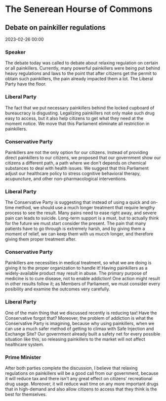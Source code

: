 # The Senerean Hourse of Commons
## Debate on painkiller regulations
2023-02-26 00:00

### Speaker
The debate today was called to debate about relaxing regulation on certain or all painkillers. Currently, many powerful painkillers were being put behind heavy regulations and laws to the point that after citizens get the permit to obtain such painkillers, the pain already impacted them a lot. The Liberal Party have the floor.

### Liberal Party
The fact that we put necessary painkillers behind the locked cupboard of bureaucracy is disgusting. Legalizing painkillers not only make such drug easy to access, but it also help citizens to get what they need at the moment notice. We move that this Parliament eliminate all restriction in painkillers.

### Conservative Party
Painkillers are not the only option for our citizens. Instead of providing direct painkillers to our citizens, we proposed that our government show our citizens a different path, a path where we don't depends on chemical substances to deal with health issues. We suggest that this Parliament adjust our healthcare policy to stress cognitive behavioral therapy, acupuncture, and other non-pharmacological interventions.

### Liberal Party
The Conservative Party is suggesting that instead of using a quick and on-time method, we should use a much longer treatment that require lengthy process to see the result. Many pains need to ease right away, and severe pain can leads to suicide. Long-term support is a must, but to actually think for the future we must start consider the present. The pain that many patients have to go through is extremely harsh, and by giving them a moment of relief, we can keep them with us mucch longer, and therefore giving them proper treatment after.

### Conservative Party
Painkillers are necessities in medical treatment, so what we are doing is giving it to the proper organization to handle it! Having painkillers as a widely-available product may result in abuse. The primary purpose of medicine is to cure disease, not to enable addiction! One action might result in other results follow it; as Members of Parliament, we must consider every posibility and examine the outcomes very carefully.

### Liberal Party
One of the main thing that we discussed recently is reducing tax! Have the Conservative forgot that? Moreover, the problem of addiction is what the Conservative Party is imagining, because why using painkillers, when we can use a much safer method of getting to climax with Safe Injection and Exchange Site? Our government already built a safety net for every possible situation like this, so releasing painkillers to the market will not affect healthcare system.

### Prime Minister
After both parties complete the discussion, I believe that relaxing regulations on painkillers will be a good call from our government, because it will reduce tax and there isn't any great effect on citizens' recreational drug usage. Moreover, it will reduce wait time on any more important drugs that in high-demand and also allow citizens to access that they think is the best for themselves. 